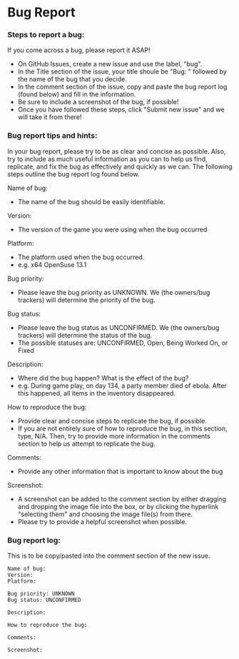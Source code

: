 # Bug Report

### Steps to report a bug: 

If you come across a bug, please report it ASAP!
- On GitHub Issues, create a new issue and use the label, "bug".
- In the Title section of the issue, your title shoule be "Bug: " followed by the name of the bug that you decide.
- In the comment section of the issue, copy and paste the bug report log (found below) and fill in the information.
- Be sure to include a screenshot of the bug, if possible!
- Once you have followed these steps, click "Submit new issue" and we will take it from there!

### Bug report tips and hints:

In your bug report, please try to be as clear and concise as possible.
Also, try to include as much useful information as you can to help us find, replicate, and fix the bug as effectively and quickly as we can.
The following steps outline the bug report log found below.

Name of bug:
- The name of the bug should be easily identifiable.

Version:
- The version of the game you were using when the bug occurred

Platform:
- The platform used when the bug occurred.
- e.g. x64 OpenSuse 13.1

Bug priority:
- Please leave the bug priority as UNKNOWN. We (the owners/bug trackers) will determine the priority of the bug.

Bug status:
- Please leave the bug status as UNCONFIRMED. We (the owners/bug trackers) will determine the status of the bug.
- The possible statuses are: UNCONFIRMED, Open, Being Worked On, or Fixed

Description: 
- Where did the bug happen? What is the effect of the bug?
- e.g. During game play, on day 134, a party member died of ebola. After this happened, all items in the inventory disappeared.

How to reproduce the bug:
- Provide clear and concise steps to replicate the bug, if possible.
- If you are not entirely sure of how to reproduce the bug, in this section, type, N/A. Then, try to provide more information in the comments section to help us attempt to replicate the bug.

Comments:
- Provide any other information that is important to know about the bug

Screenshot:
- A screenshot can be added to the comment section by either dragging and dropping the image file into the box, or by clicking the hyperlink "selecting them" and choosing the image file(s) from there.
- Please try to provide a helpful screenshot when possible.
    
### Bug report log:
This is to be copy/pasted into the comment section of the new issue.

```
Name of bug:
Version:
Platform:

Bug priority: UNKNOWN
Bug status: UNCONFIRMED

Description:

How to reproduce the bug:

Comments:

Screenshot:

```
